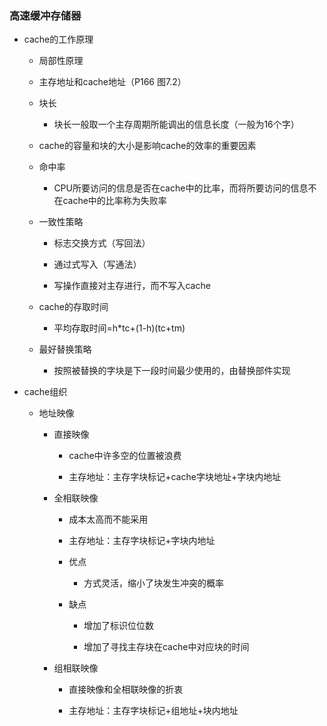 ### 高速缓冲存储器

-   cache的工作原理
    
    -   局部性原理
        
    -   主存地址和cache地址（P166 图7.2）
        
    -   块长
        
        -   块长一般取一个主存周期所能调出的信息长度（一般为16个字）
            
    -   cache的容量和块的大小是影响cache的效率的重要因素
        
    -   命中率
        
        -   CPU所要访问的信息是否在cache中的比率，而将所要访问的信息不在cache中的比率称为失败率
            
    -   一致性策略
        
        -   标志交换方式（写回法）
            
        -   通过式写入（写通法）
            
        -   写操作直接对主存进行，而不写入cache
            
    -   cache的存取时间
        
        -   平均存取时间=h*tc+(1-h)(tc+tm)
            
    -   最好替换策略
        
        -   按照被替换的字块是下一段时间最少使用的，由替换部件实现
            
-   cache组织
    
    -   地址映像
        
        -   直接映像
            
            -   cache中许多空的位置被浪费
                
            -   主存地址：主存字块标记+cache字块地址+字块内地址
                
        -   全相联映像
            
            -   成本太高而不能采用
                
            -   主存地址：主存字块标记+字块内地址
                
            -   优点
                
                -   方式灵活，缩小了块发生冲突的概率
                    
            -   缺点
                
                -   增加了标识位位数
                    
                -   增加了寻找主存块在cache中对应块的时间
                    
        -   组相联映像
            
            -   直接映像和全相联映像的折衷
                
            -   主存地址：主存字块标记+组地址+块内地址
                
